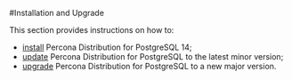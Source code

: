 #Installation and Upgrade

This section provides instructions on how to:

- [install](installing.md) Percona Distribution for PostgreSQL 14;
- [update](minor-upgrade.md) Percona Distribution for PostgreSQL to the latest minor version;
- [upgrade](major-upgrade.md) Percona Distribution for PostgreSQL to a new major version.
